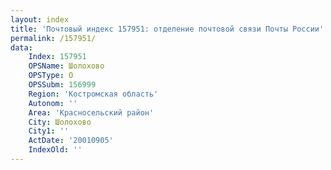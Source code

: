 ```yaml
---
layout: index
title: 'Почтовый индекс 157951: отделение почтовой связи Почты России'
permalink: /157951/
data:
    Index: 157951
    OPSName: Шолохово
    OPSType: О
    OPSSubm: 156999
    Region: 'Костромская область'
    Autonom: ''
    Area: 'Красносельский район'
    City: Шолохово
    City1: ''
    ActDate: '20010905'
    IndexOld: ''
---
```

